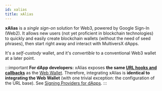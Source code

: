 ```yaml
---
id: xalias
title: xAlias
---
```


[comment]: # (mx-abstract)

**xAlias** is a _single sign-on_ solution for Web3, powered by Google Sign-In (Web2). It allows new users (not yet proficient in blockchain technologies) to quickly and easily create blockchain wallets (without the need of seed phrases), then start right away and interact with MultiversX dApps.

It's a _self-custody_ wallet, and it's _convertible_ to a conventional Web3 wallet at a later point.

:::important
**For dApp developers:** xAlias exposes **the same [URL hooks and callbacks](/wallet/webhooks)** as the [Web Wallet](/wallet/web-wallet). Therefore, integrating xAlias is **identical to integrating the Web Wallet** (with one trivial exception: the configuration of the URL base). See [Signing Providers for dApps](/sdk-and-tools/sdk-js/sdk-js-signing-providers).
:::

